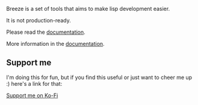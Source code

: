 Breeze is a set of tools that aims to make lisp development easier.

It is not production-ready.

Please read the [documentation](https://fstamour.gitlab.io/breeze/).

More information in the [documentation](https://fstamour.gitlab.io/breeze/).

## Support me

I'm doing this for fun, but if you find this useful or just want to
cheer me up :) here's a link for that:

<a href="https://ko-fi.com/F2F21YR7I">Support me on Ko-Fi</a>
